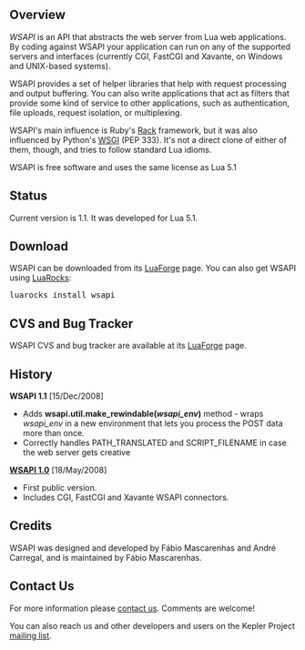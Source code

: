 ## Overview

*WSAPI* is an API that abstracts the web server from Lua web applications. By coding
against WSAPI your application can run on any of the supported servers and
interfaces (currently CGI, FastCGI and Xavante, on Windows and UNIX-based systems).

WSAPI provides a set of helper libraries that help with request processing
and output buffering. You can also write applications that act as filters that
provide some kind of service to other applications, such as authentication,
file uploads, request isolation, or multiplexing.

WSAPI's main influence is Ruby's [Rack](http://rack.rubyforge.org/) framework, but it was
also influenced by Python's [WSGI](http://wsgi.org/wsgi) (PEP 333). It's not a direct
clone of either of them, though, and tries to follow standard Lua idioms.

WSAPI is free software and uses the same license as Lua 5.1

## Status

Current version is 1.1. It was developed for Lua 5.1.

## Download

WSAPI can be downloaded from its [LuaForge](http://luaforge.net/projects/wsapi/) page.
You can also get WSAPI using [LuaRocks](http://luarocks.org):

<pre class="example">
luarocks install wsapi
</pre>

## CVS and Bug Tracker

WSAPI CVS and bug tracker are available at its [LuaForge](http://luaforge.net/projects/wsapi/) page.
## History

**WSAPI 1.1** [15/Dec/2008]

* Adds **wsapi.util.make\_rewindable(*wsapi_env*)** method - wraps *wsapi_env* in a new
environment that lets you process the POST data more than once.
* Correctly handles PATH\_TRANSLATED and SCRIPT\_FILENAME in case the web server gets creative

[**WSAPI 1.0**](http://wsapi.luaforge.net/1.0/) [18/May/2008]

* First public version.
* Includes CGI, FastCGI and Xavante WSAPI connectors.

## Credits

WSAPI was designed and developed by F&aacute;bio Mascarenhas and
Andr&eacute; Carregal, and is maintained by F&aacute;bio Mascarenhas.

## Contact Us

For more information please [contact us](mailto:info-NO-SPAM-THANKS@keplerproject.org).
Comments are welcome!

You can also reach us and other developers and users on the Kepler Project 
[mailing list](http://luaforge.net/mail/?group_id=104). 

